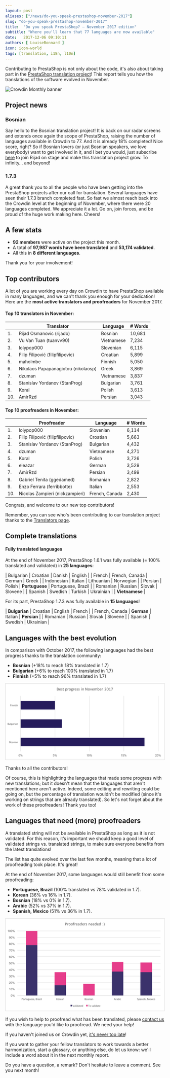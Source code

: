 ```yaml
---
layout: post
aliases: ["/news/do-you-speak-prestashop-november-2017"]
slug: "do-you-speak-prestashop-november-2017"
title:  "Do you speak PrestaShop? – November 2017 edition"
subtitle: "Where you'll learn that 77 languages are now available"
date:   2017-12-06 09:10:11
authors: [ LouiseBonnard ]
icon: icon-world
tags: [translation, i18n, l10n]
---
```


Contributing to PrestaShop is not only about the code, it's also about taking part in the [PrestaShop translation project](https://crowdin.com/project/prestashop-official)! This report tells you how the translations of the software evolved in November.

![Crowdin Monthly banner](/assets/images/2017/04/DYSpeakPS.jpg)

## Project news


### Bosnian

Say hello to the Bosnian translation project! It is back on our radar screens and extends once again the scope of PrestaShop, raising the number of languages available in Crowdin to 77. And it is already 18% completed! Nice score, right? So if Bosnian lovers (or just Bosnian speakers, we love everybody) want to get involved in it, and I bet you would, just subscribe [here](https://crowdin.com/project/prestashop-official/bs#) to join Rijad on stage and make this translation project grow. To infinity… and beyond!

### 1.7.3

A great thank you to all the people who have been getting into the PrestaShop projects after our call for translation. Several languages have seen their 1.7.3 branch completed fast. So fast we almost reach back into the Crowdin level at the beginning of November, where there were 20 languages completed. We appreciate it a lot. Go on, join forces, and be proud of the huge work making here. Cheers!


## A few stats

* **92 members** were active on the project this month.
* A total of **97,987 words have been translated** and **53,174 validated**.
* All this in **8 different languages**.

Thank you for your involvement!


## Top contributors

A lot of you are working every day on Crowdin to have PrestaShop available in many languages, and we can't thank you enough for your dedication! Here are the **most active translators and proofreaders** for November 2017.

#### Top 10 translators in November:

| |Translator | Language | # Words
|-|---------- | -------- | ----------------
 1. | Rijad Osmanovic (rijado) | Bosnian | 10,681
 2. | Vu Van Tuan (tuanvv90) | Vietnamese | 7,234
 3. | lolypop000 | Slovenian | 6,115
 4. | Filip Filipović (filipfilipovic) | Croatian | 5,899
 5. | maholmbe | Finnish | 5,050
 6. | Nikolaos Papapanagiotou (nikolaosp) | Greek | 3,869
 7. | dzuman | Vietnamese | 3,837
 8. | Stanislav Yordanov (StanProg) | Bulgarian | 3,761
 9. | Koral | Polish | 3,613
10. | AmirRzd | Persian | 3,043


#### Top 10 proofreaders in November:

| | Proofreader | Language | # Words
|-| ---------- | -------- | ----------------
 1. | lolypop000 | Slovenian | 6,114
 2. | Filip Filipović (filipfilipovic) | Croatian | 5,663
 3. | Stanislav Yordanov (StanProg) | Bulgarian | 4,432
 4. | dzuman | Vietnamese | 4,271
 5. | Koral | Polish | 3,726
 6. | eleazar | German | 3,529
 7. | AmirRzd | Persian | 3,499
 8. | Gabriel Tenita (ggedamed) | Romanian | 2,822
 9. | Enzo Ferrara (ferribbotte) | Italian | 2,553
10. | Nicolas Zampieri (nickzampieri) | French, Canada | 2,430

Congrats, and welcome to our new top contributors!

Remember, you can see who's been contributing to our translation project thanks to the [Translators page](http://translators.prestashop.com/).


## Complete translations

#### Fully translated languages

At the end of November 2017, PrestaShop 1.6.1 was fully available (= 100% translated and validated) in **25 languages**:

| Bulgarian | Croatian | Danish | English |
| French | French, Canada | German | Greek |
| Indonesian | Italian | Lithuanian | Norwegian |
| Persian | Polish | **Portuguese** | Portuguese, Brazil |
| Romanian | Russian | Slovak | Slovene | 
| Spanish | Swedish | Turkish | Ukrainian |
| **Vietnamese** |

For its part, PrestaShop 1.7.3 was fully available in **15 languages**!

| **Bulgarian** | Croatian | English | French |
| French, Canada | **German** | Italian | **Persian** |
| Romanian | Russian | Slovak | Slovene |
| Spanish | Swedish | Ukrainian |


## Languages with the best evolution

In comparison with October 2017, the following languages had the best progress thanks to the translation community:

* **Bosnian** (+18% to reach 18% translated in 1.7)
* **Bulgarian** (+6% to reach 100% translated in 1.7)
* **Finnish** (+5% to reach 96% translated in 1.7)

![Best translation progress for November 2017](/assets/images/2017/12/Build_Crowdin_progress_November17.png)

Thanks to all the contributors!

Of course, this is highlighting the languages that made some progress with new translations; but it doesn't mean that the languages that aren't mentioned here aren't active. Indeed, some editing and rewriting could be going on, but the percentage of translation wouldn't be modified (since it's working on strings that are already translated). So let's not forget about the work of these proofreaders! Thank you too!

## Languages that need (more) proofreaders

A translated string will not be available in PrestaShop as long as it is not validated. For this reason, it’s important we should keep a good level of validated strings vs. translated strings, to make sure everyone benefits from the latest translations!

The list has quite evolved over the last few months, meaning that a lot of proofreading took place. It's great!

At the end of November 2017, some languages would still benefit from some proofreading:

* **Portuguese, Brazil** (100% translated vs 78% validated in 1.7).
* **Korean** (36% vs 16% in 1.7).
* **Bosnian** (18% vs 0% in 1.7).
* **Arabic** (52% vs 37% in 1.7).
* **Spanish, Mexico** (51% vs 36% in 1.7).

![Languages that need proofreading](/assets/images/2017/12/Build_Crowdin_proofreading_November17.png)

If you wish to help to proofread what has been translated, please <a href="mailto:translation@prestashop.com?subject=Proofreading20PrestaShop20Translations">contact us</a> with the language you'd like to proofread. We need your help!

If you haven't joined us on Crowdin yet, [it's never too late](https://crowdin.com/project/prestashop-official)!

If you want to gather your fellow translators to work towards a better harmonization, start a glossary, or anything else, do let us know: we'll include a word about it in the next monthly report.

Do you have a question, a remark? Don't hesitate to leave a comment. See you next month!
